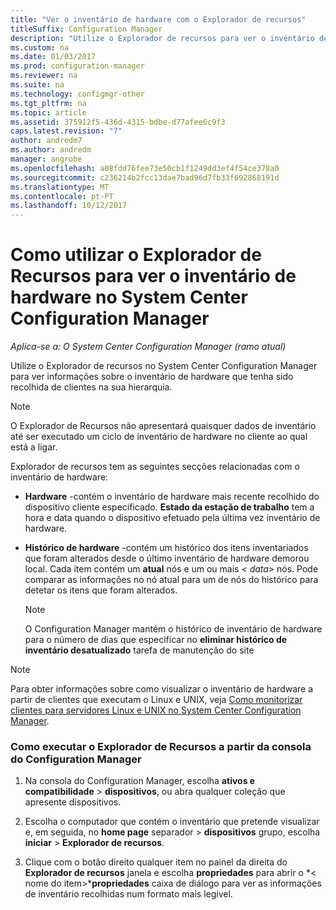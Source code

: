 ```yaml
---
title: "Ver o inventário de hardware com o Explorador de recursos"
titleSuffix: Configuration Manager
description: "Utilize o Explorador de recursos para ver o inventário de hardware no System Center Configuration Manager."
ms.custom: na
ms.date: 01/03/2017
ms.prod: configuration-manager
ms.reviewer: na
ms.suite: na
ms.technology: configmgr-other
ms.tgt_pltfrm: na
ms.topic: article
ms.assetid: 375912f5-436d-4315-bdbe-d77afee6c9f3
caps.latest.revision: "7"
author: andredm7
ms.author: andredm
manager: angrobe
ms.openlocfilehash: a08fdd76fee73e50cb1f1249dd3ef4f54ce378a0
ms.sourcegitcommit: c236214b2fcc13dae7bad96d7fb33f692868191d
ms.translationtype: MT
ms.contentlocale: pt-PT
ms.lasthandoff: 10/12/2017
---
```

# <a name="how-to-use-resource-explorer-to-view-hardware-inventory-in-system-center-configuration-manager"></a>Como utilizar o Explorador de Recursos para ver o inventário de hardware no System Center Configuration Manager

*Aplica-se a: O System Center Configuration Manager (ramo atual)*

Utilize o Explorador de recursos no System Center Configuration Manager para ver informações sobre o inventário de hardware que tenha sido recolhida de clientes na sua hierarquia.  

> [!NOTE]  
>  O Explorador de Recursos não apresentará quaisquer dados de inventário até ser executado um ciclo de inventário de hardware no cliente ao qual está a ligar.  

 Explorador de recursos tem as seguintes secções relacionadas com o inventário de hardware:  

-   **Hardware** -contém o inventário de hardware mais recente recolhido do dispositivo cliente especificado.  **Estado da estação de trabalho** tem a hora e data quando o dispositivo efetuado pela última vez inventário de hardware.  

-   **Histórico de hardware** -contém um histórico dos itens inventariados que foram alterados desde o último inventário de hardware demorou local. Cada item contém um **atual** nós e um ou mais *< data\>*  nós. Pode comparar as informações no nó atual para um de nós do histórico para detetar os itens que foram alterados.  

    > [!NOTE]  
    >  O Configuration Manager mantém o histórico de inventário de hardware para o número de dias que especificar no **eliminar histórico de inventário desatualizado** tarefa de manutenção do site  

> [!NOTE]  
>  Para obter informações sobre como visualizar o inventário de hardware a partir de clientes que executam o Linux e UNIX, veja [Como monitorizar clientes para servidores Linux e UNIX no System Center Configuration Manager](../../../../core/clients/manage/monitor-clients-for-linux-and-unix-servers.md).  

### <a name="how-to-run-resource-explorer-from-the-configuration-manager-console"></a>Como executar o Explorador de Recursos a partir da consola do Configuration Manager  

1.  Na consola do Configuration Manager, escolha **ativos e compatibilidade** > **dispositivos**, ou abra qualquer coleção que apresente dispositivos.  

3.  Escolha o computador que contém o inventário que pretende visualizar e, em seguida, no **home page** separador > **dispositivos** grupo, escolha **iniciar** >  **Explorador de recursos**.   

4.  Clique com o botão direito qualquer item no painel da direita do **Explorador de recursos** janela e escolha **propriedades** para abrir o *< nome do item\>***propriedades** caixa de diálogo para ver as informações de inventário recolhidas num formato mais legível.  

